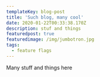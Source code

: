 ```yaml
---
templateKey: blog-post
title: 'Such blog, many cool'
date: 2020-01-22T00:33:38.170Z
description: stuf and things
featuredpost: true
featuredimage: /img/jumbotron.jpg
tags:
  - feature flags
---
```

Many stuff and things here
